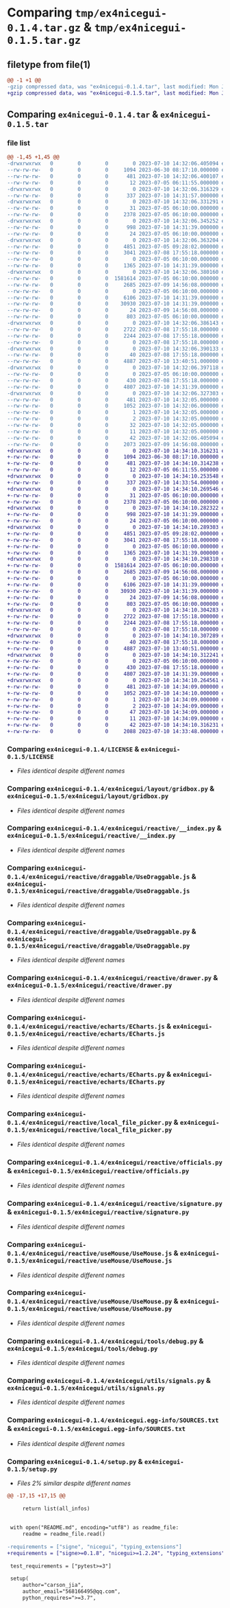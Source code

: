 # Comparing `tmp/ex4nicegui-0.1.4.tar.gz` & `tmp/ex4nicegui-0.1.5.tar.gz`

## filetype from file(1)

```diff
@@ -1 +1 @@
-gzip compressed data, was "ex4nicegui-0.1.4.tar", last modified: Mon Jul 10 14:32:06 2023, max compression
+gzip compressed data, was "ex4nicegui-0.1.5.tar", last modified: Mon Jul 10 14:34:10 2023, max compression
```

## Comparing `ex4nicegui-0.1.4.tar` & `ex4nicegui-0.1.5.tar`

### file list

```diff
@@ -1,45 +1,45 @@
-drwxrwxrwx   0        0        0        0 2023-07-10 14:32:06.405094 ex4nicegui-0.1.4/
--rw-rw-rw-   0        0        0     1094 2023-06-30 08:17:10.000000 ex4nicegui-0.1.4/LICENSE
--rw-rw-rw-   0        0        0      481 2023-07-10 14:32:06.400107 ex4nicegui-0.1.4/PKG-INFO
--rw-rw-rw-   0        0        0       12 2023-07-05 06:11:55.000000 ex4nicegui-0.1.4/README.md
-drwxrwxrwx   0        0        0        0 2023-07-10 14:32:06.316329 ex4nicegui-0.1.4/ex4nicegui/
--rw-rw-rw-   0        0        0      337 2023-07-10 14:31:57.000000 ex4nicegui-0.1.4/ex4nicegui/__init__.py
-drwxrwxrwx   0        0        0        0 2023-07-10 14:32:06.331291 ex4nicegui-0.1.4/ex4nicegui/layout/
--rw-rw-rw-   0        0        0       31 2023-07-05 06:10:00.000000 ex4nicegui-0.1.4/ex4nicegui/layout/__init__.py
--rw-rw-rw-   0        0        0     2378 2023-07-05 06:10:00.000000 ex4nicegui-0.1.4/ex4nicegui/layout/gridbox.py
-drwxrwxrwx   0        0        0        0 2023-07-10 14:32:06.345252 ex4nicegui-0.1.4/ex4nicegui/reactive/
--rw-rw-rw-   0        0        0      998 2023-07-10 14:31:39.000000 ex4nicegui-0.1.4/ex4nicegui/reactive/__index.py
--rw-rw-rw-   0        0        0       24 2023-07-05 06:10:00.000000 ex4nicegui-0.1.4/ex4nicegui/reactive/__init__.py
-drwxrwxrwx   0        0        0        0 2023-07-10 14:32:06.363204 ex4nicegui-0.1.4/ex4nicegui/reactive/draggable/
--rw-rw-rw-   0        0        0     4851 2023-07-05 09:28:02.000000 ex4nicegui-0.1.4/ex4nicegui/reactive/draggable/UseDraggable.js
--rw-rw-rw-   0        0        0     3041 2023-07-08 17:55:18.000000 ex4nicegui-0.1.4/ex4nicegui/reactive/draggable/UseDraggable.py
--rw-rw-rw-   0        0        0        0 2023-07-05 06:10:00.000000 ex4nicegui-0.1.4/ex4nicegui/reactive/draggable/__init__.py
--rw-rw-rw-   0        0        0     1365 2023-07-10 14:31:39.000000 ex4nicegui-0.1.4/ex4nicegui/reactive/drawer.py
-drwxrwxrwx   0        0        0        0 2023-07-10 14:32:06.380160 ex4nicegui-0.1.4/ex4nicegui/reactive/echarts/
--rw-rw-rw-   0        0        0  1581614 2023-07-05 06:10:00.000000 ex4nicegui-0.1.4/ex4nicegui/reactive/echarts/ECharts.js
--rw-rw-rw-   0        0        0     2685 2023-07-09 14:56:08.000000 ex4nicegui-0.1.4/ex4nicegui/reactive/echarts/ECharts.py
--rw-rw-rw-   0        0        0        0 2023-07-05 06:10:00.000000 ex4nicegui-0.1.4/ex4nicegui/reactive/echarts/__init__.py
--rw-rw-rw-   0        0        0     6106 2023-07-10 14:31:39.000000 ex4nicegui-0.1.4/ex4nicegui/reactive/local_file_picker.py
--rw-rw-rw-   0        0        0    30930 2023-07-10 14:31:39.000000 ex4nicegui-0.1.4/ex4nicegui/reactive/officials.py
--rw-rw-rw-   0        0        0       24 2023-07-09 14:56:08.000000 ex4nicegui-0.1.4/ex4nicegui/reactive/rxui.py
--rw-rw-rw-   0        0        0      803 2023-07-05 06:10:00.000000 ex4nicegui-0.1.4/ex4nicegui/reactive/signature.py
-drwxrwxrwx   0        0        0        0 2023-07-10 14:32:06.386143 ex4nicegui-0.1.4/ex4nicegui/reactive/useMouse/
--rw-rw-rw-   0        0        0     2722 2023-07-08 17:55:18.000000 ex4nicegui-0.1.4/ex4nicegui/reactive/useMouse/UseMouse.js
--rw-rw-rw-   0        0        0     2244 2023-07-08 17:55:18.000000 ex4nicegui-0.1.4/ex4nicegui/reactive/useMouse/UseMouse.py
--rw-rw-rw-   0        0        0        0 2023-07-08 17:55:18.000000 ex4nicegui-0.1.4/ex4nicegui/reactive/useMouse/__init__.py
-drwxrwxrwx   0        0        0        0 2023-07-10 14:32:06.390133 ex4nicegui-0.1.4/ex4nicegui/tools/
--rw-rw-rw-   0        0        0       40 2023-07-08 17:55:18.000000 ex4nicegui-0.1.4/ex4nicegui/tools/__init__.py
--rw-rw-rw-   0        0        0     4887 2023-07-10 13:40:51.000000 ex4nicegui-0.1.4/ex4nicegui/tools/debug.py
-drwxrwxrwx   0        0        0        0 2023-07-10 14:32:06.397118 ex4nicegui-0.1.4/ex4nicegui/utils/
--rw-rw-rw-   0        0        0        0 2023-07-05 06:10:00.000000 ex4nicegui-0.1.4/ex4nicegui/utils/__init__.py
--rw-rw-rw-   0        0        0      430 2023-07-08 17:55:18.000000 ex4nicegui-0.1.4/ex4nicegui/utils/common.py
--rw-rw-rw-   0        0        0     4807 2023-07-10 14:31:39.000000 ex4nicegui-0.1.4/ex4nicegui/utils/signals.py
-drwxrwxrwx   0        0        0        0 2023-07-10 14:32:06.327303 ex4nicegui-0.1.4/ex4nicegui.egg-info/
--rw-rw-rw-   0        0        0      481 2023-07-10 14:32:05.000000 ex4nicegui-0.1.4/ex4nicegui.egg-info/PKG-INFO
--rw-rw-rw-   0        0        0     1052 2023-07-10 14:32:06.000000 ex4nicegui-0.1.4/ex4nicegui.egg-info/SOURCES.txt
--rw-rw-rw-   0        0        0        1 2023-07-10 14:32:05.000000 ex4nicegui-0.1.4/ex4nicegui.egg-info/dependency_links.txt
--rw-rw-rw-   0        0        0        2 2023-07-10 14:32:05.000000 ex4nicegui-0.1.4/ex4nicegui.egg-info/not-zip-safe
--rw-rw-rw-   0        0        0       32 2023-07-10 14:32:05.000000 ex4nicegui-0.1.4/ex4nicegui.egg-info/requires.txt
--rw-rw-rw-   0        0        0       11 2023-07-10 14:32:05.000000 ex4nicegui-0.1.4/ex4nicegui.egg-info/top_level.txt
--rw-rw-rw-   0        0        0       42 2023-07-10 14:32:06.405094 ex4nicegui-0.1.4/setup.cfg
--rw-rw-rw-   0        0        0     2073 2023-07-09 14:56:08.000000 ex4nicegui-0.1.4/setup.py
+drwxrwxrwx   0        0        0        0 2023-07-10 14:34:10.316231 ex4nicegui-0.1.5/
+-rw-rw-rw-   0        0        0     1094 2023-06-30 08:17:10.000000 ex4nicegui-0.1.5/LICENSE
+-rw-rw-rw-   0        0        0      481 2023-07-10 14:34:10.314238 ex4nicegui-0.1.5/PKG-INFO
+-rw-rw-rw-   0        0        0       12 2023-07-05 06:11:55.000000 ex4nicegui-0.1.5/README.md
+drwxrwxrwx   0        0        0        0 2023-07-10 14:34:10.253548 ex4nicegui-0.1.5/ex4nicegui/
+-rw-rw-rw-   0        0        0      337 2023-07-10 14:33:54.000000 ex4nicegui-0.1.5/ex4nicegui/__init__.py
+drwxrwxrwx   0        0        0        0 2023-07-10 14:34:10.269546 ex4nicegui-0.1.5/ex4nicegui/layout/
+-rw-rw-rw-   0        0        0       31 2023-07-05 06:10:00.000000 ex4nicegui-0.1.5/ex4nicegui/layout/__init__.py
+-rw-rw-rw-   0        0        0     2378 2023-07-05 06:10:00.000000 ex4nicegui-0.1.5/ex4nicegui/layout/gridbox.py
+drwxrwxrwx   0        0        0        0 2023-07-10 14:34:10.282322 ex4nicegui-0.1.5/ex4nicegui/reactive/
+-rw-rw-rw-   0        0        0      998 2023-07-10 14:31:39.000000 ex4nicegui-0.1.5/ex4nicegui/reactive/__index.py
+-rw-rw-rw-   0        0        0       24 2023-07-05 06:10:00.000000 ex4nicegui-0.1.5/ex4nicegui/reactive/__init__.py
+drwxrwxrwx   0        0        0        0 2023-07-10 14:34:10.289303 ex4nicegui-0.1.5/ex4nicegui/reactive/draggable/
+-rw-rw-rw-   0        0        0     4851 2023-07-05 09:28:02.000000 ex4nicegui-0.1.5/ex4nicegui/reactive/draggable/UseDraggable.js
+-rw-rw-rw-   0        0        0     3041 2023-07-08 17:55:18.000000 ex4nicegui-0.1.5/ex4nicegui/reactive/draggable/UseDraggable.py
+-rw-rw-rw-   0        0        0        0 2023-07-05 06:10:00.000000 ex4nicegui-0.1.5/ex4nicegui/reactive/draggable/__init__.py
+-rw-rw-rw-   0        0        0     1365 2023-07-10 14:31:39.000000 ex4nicegui-0.1.5/ex4nicegui/reactive/drawer.py
+drwxrwxrwx   0        0        0        0 2023-07-10 14:34:10.298310 ex4nicegui-0.1.5/ex4nicegui/reactive/echarts/
+-rw-rw-rw-   0        0        0  1581614 2023-07-05 06:10:00.000000 ex4nicegui-0.1.5/ex4nicegui/reactive/echarts/ECharts.js
+-rw-rw-rw-   0        0        0     2685 2023-07-09 14:56:08.000000 ex4nicegui-0.1.5/ex4nicegui/reactive/echarts/ECharts.py
+-rw-rw-rw-   0        0        0        0 2023-07-05 06:10:00.000000 ex4nicegui-0.1.5/ex4nicegui/reactive/echarts/__init__.py
+-rw-rw-rw-   0        0        0     6106 2023-07-10 14:31:39.000000 ex4nicegui-0.1.5/ex4nicegui/reactive/local_file_picker.py
+-rw-rw-rw-   0        0        0    30930 2023-07-10 14:31:39.000000 ex4nicegui-0.1.5/ex4nicegui/reactive/officials.py
+-rw-rw-rw-   0        0        0       24 2023-07-09 14:56:08.000000 ex4nicegui-0.1.5/ex4nicegui/reactive/rxui.py
+-rw-rw-rw-   0        0        0      803 2023-07-05 06:10:00.000000 ex4nicegui-0.1.5/ex4nicegui/reactive/signature.py
+drwxrwxrwx   0        0        0        0 2023-07-10 14:34:10.304283 ex4nicegui-0.1.5/ex4nicegui/reactive/useMouse/
+-rw-rw-rw-   0        0        0     2722 2023-07-08 17:55:18.000000 ex4nicegui-0.1.5/ex4nicegui/reactive/useMouse/UseMouse.js
+-rw-rw-rw-   0        0        0     2244 2023-07-08 17:55:18.000000 ex4nicegui-0.1.5/ex4nicegui/reactive/useMouse/UseMouse.py
+-rw-rw-rw-   0        0        0        0 2023-07-08 17:55:18.000000 ex4nicegui-0.1.5/ex4nicegui/reactive/useMouse/__init__.py
+drwxrwxrwx   0        0        0        0 2023-07-10 14:34:10.307289 ex4nicegui-0.1.5/ex4nicegui/tools/
+-rw-rw-rw-   0        0        0       40 2023-07-08 17:55:18.000000 ex4nicegui-0.1.5/ex4nicegui/tools/__init__.py
+-rw-rw-rw-   0        0        0     4887 2023-07-10 13:40:51.000000 ex4nicegui-0.1.5/ex4nicegui/tools/debug.py
+drwxrwxrwx   0        0        0        0 2023-07-10 14:34:10.312241 ex4nicegui-0.1.5/ex4nicegui/utils/
+-rw-rw-rw-   0        0        0        0 2023-07-05 06:10:00.000000 ex4nicegui-0.1.5/ex4nicegui/utils/__init__.py
+-rw-rw-rw-   0        0        0      430 2023-07-08 17:55:18.000000 ex4nicegui-0.1.5/ex4nicegui/utils/common.py
+-rw-rw-rw-   0        0        0     4807 2023-07-10 14:31:39.000000 ex4nicegui-0.1.5/ex4nicegui/utils/signals.py
+drwxrwxrwx   0        0        0        0 2023-07-10 14:34:10.264561 ex4nicegui-0.1.5/ex4nicegui.egg-info/
+-rw-rw-rw-   0        0        0      481 2023-07-10 14:34:09.000000 ex4nicegui-0.1.5/ex4nicegui.egg-info/PKG-INFO
+-rw-rw-rw-   0        0        0     1052 2023-07-10 14:34:10.000000 ex4nicegui-0.1.5/ex4nicegui.egg-info/SOURCES.txt
+-rw-rw-rw-   0        0        0        1 2023-07-10 14:34:09.000000 ex4nicegui-0.1.5/ex4nicegui.egg-info/dependency_links.txt
+-rw-rw-rw-   0        0        0        2 2023-07-10 14:34:09.000000 ex4nicegui-0.1.5/ex4nicegui.egg-info/not-zip-safe
+-rw-rw-rw-   0        0        0       47 2023-07-10 14:34:09.000000 ex4nicegui-0.1.5/ex4nicegui.egg-info/requires.txt
+-rw-rw-rw-   0        0        0       11 2023-07-10 14:34:09.000000 ex4nicegui-0.1.5/ex4nicegui.egg-info/top_level.txt
+-rw-rw-rw-   0        0        0       42 2023-07-10 14:34:10.316231 ex4nicegui-0.1.5/setup.cfg
+-rw-rw-rw-   0        0        0     2088 2023-07-10 14:33:48.000000 ex4nicegui-0.1.5/setup.py
```

### Comparing `ex4nicegui-0.1.4/LICENSE` & `ex4nicegui-0.1.5/LICENSE`

 * *Files identical despite different names*

### Comparing `ex4nicegui-0.1.4/ex4nicegui/layout/gridbox.py` & `ex4nicegui-0.1.5/ex4nicegui/layout/gridbox.py`

 * *Files identical despite different names*

### Comparing `ex4nicegui-0.1.4/ex4nicegui/reactive/__index.py` & `ex4nicegui-0.1.5/ex4nicegui/reactive/__index.py`

 * *Files identical despite different names*

### Comparing `ex4nicegui-0.1.4/ex4nicegui/reactive/draggable/UseDraggable.js` & `ex4nicegui-0.1.5/ex4nicegui/reactive/draggable/UseDraggable.js`

 * *Files identical despite different names*

### Comparing `ex4nicegui-0.1.4/ex4nicegui/reactive/draggable/UseDraggable.py` & `ex4nicegui-0.1.5/ex4nicegui/reactive/draggable/UseDraggable.py`

 * *Files identical despite different names*

### Comparing `ex4nicegui-0.1.4/ex4nicegui/reactive/drawer.py` & `ex4nicegui-0.1.5/ex4nicegui/reactive/drawer.py`

 * *Files identical despite different names*

### Comparing `ex4nicegui-0.1.4/ex4nicegui/reactive/echarts/ECharts.js` & `ex4nicegui-0.1.5/ex4nicegui/reactive/echarts/ECharts.js`

 * *Files identical despite different names*

### Comparing `ex4nicegui-0.1.4/ex4nicegui/reactive/echarts/ECharts.py` & `ex4nicegui-0.1.5/ex4nicegui/reactive/echarts/ECharts.py`

 * *Files identical despite different names*

### Comparing `ex4nicegui-0.1.4/ex4nicegui/reactive/local_file_picker.py` & `ex4nicegui-0.1.5/ex4nicegui/reactive/local_file_picker.py`

 * *Files identical despite different names*

### Comparing `ex4nicegui-0.1.4/ex4nicegui/reactive/officials.py` & `ex4nicegui-0.1.5/ex4nicegui/reactive/officials.py`

 * *Files identical despite different names*

### Comparing `ex4nicegui-0.1.4/ex4nicegui/reactive/signature.py` & `ex4nicegui-0.1.5/ex4nicegui/reactive/signature.py`

 * *Files identical despite different names*

### Comparing `ex4nicegui-0.1.4/ex4nicegui/reactive/useMouse/UseMouse.js` & `ex4nicegui-0.1.5/ex4nicegui/reactive/useMouse/UseMouse.js`

 * *Files identical despite different names*

### Comparing `ex4nicegui-0.1.4/ex4nicegui/reactive/useMouse/UseMouse.py` & `ex4nicegui-0.1.5/ex4nicegui/reactive/useMouse/UseMouse.py`

 * *Files identical despite different names*

### Comparing `ex4nicegui-0.1.4/ex4nicegui/tools/debug.py` & `ex4nicegui-0.1.5/ex4nicegui/tools/debug.py`

 * *Files identical despite different names*

### Comparing `ex4nicegui-0.1.4/ex4nicegui/utils/signals.py` & `ex4nicegui-0.1.5/ex4nicegui/utils/signals.py`

 * *Files identical despite different names*

### Comparing `ex4nicegui-0.1.4/ex4nicegui.egg-info/SOURCES.txt` & `ex4nicegui-0.1.5/ex4nicegui.egg-info/SOURCES.txt`

 * *Files identical despite different names*

### Comparing `ex4nicegui-0.1.4/setup.py` & `ex4nicegui-0.1.5/setup.py`

 * *Files 2% similar despite different names*

```diff
@@ -17,15 +17,15 @@
 
     return list(all_infos)
 
 
 with open("README.md", encoding="utf8") as readme_file:
     readme = readme_file.read()
 
-requirements = ["signe", "nicegui", "typing_extensions"]
+requirements = ["signe>=0.1.8", "nicegui>=1.2.24", "typing_extensions"]
 
 test_requirements = ["pytest>=3"]
 
 setup(
     author="carson_jia",
     author_email="568166495@qq.com",
     python_requires=">=3.7",
```

